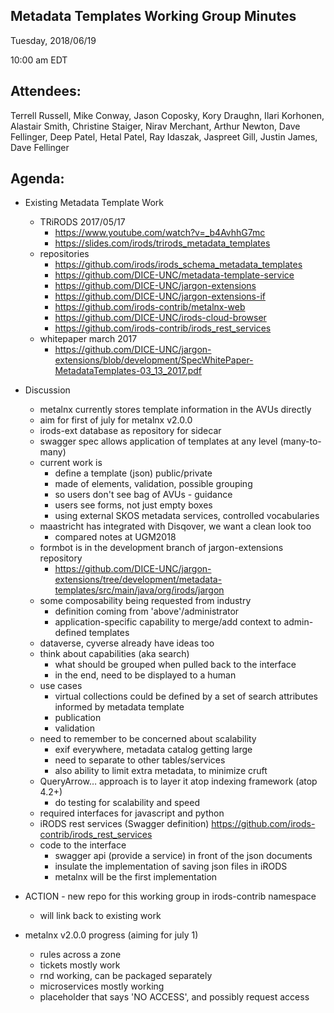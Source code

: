 ## Metadata Templates Working Group Minutes

Tuesday, 2018/06/19

10:00 am EDT

## Attendees:

Terrell Russell, Mike Conway, Jason Coposky, Kory Draughn, Ilari Korhonen, Alastair Smith, Christine Staiger, Nirav Merchant, Arthur Newton, Dave Fellinger, Deep Patel, Hetal Patel, Ray Idaszak, Jaspreet Gill, Justin James, Dave Fellinger

## Agenda:

- Existing Metadata Template Work
    - TRiRODS 2017/05/17
        - https://www.youtube.com/watch?v=_b4AvhhG7mc
        - https://slides.com/irods/trirods_metadata_templates
    - repositories
        - https://github.com/irods/irods_schema_metadata_templates
        - https://github.com/DICE-UNC/metadata-template-service
        - https://github.com/DICE-UNC/jargon-extensions
        - https://github.com/DICE-UNC/jargon-extensions-if
        - https://github.com/irods-contrib/metalnx-web
        - https://github.com/DICE-UNC/irods-cloud-browser
        - https://github.com/irods-contrib/irods_rest_services
    - whitepaper march 2017
        - https://github.com/DICE-UNC/jargon-extensions/blob/development/SpecWhitePaper-MetadataTemplates-03_13_2017.pdf



- Discussion
    - metalnx currently stores template information in the AVUs directly
    - aim for first of july for metalnx v2.0.0
    - irods-ext database as repository for sidecar
    - swagger spec allows application of templates at any level (many-to-many)
    - current work is
        - define a template (json)   public/private
        - made of elements, validation, possible grouping
        - so users don't see bag of AVUs - guidance
        - users see forms, not just empty boxes
        - using external SKOS metadata services, controlled vocabularies
    - maastricht has integrated with Disqover, we want a clean look too
        - compared notes at UGM2018
    - formbot is in the development branch of jargon-extensions repository
        - https://github.com/DICE-UNC/jargon-extensions/tree/development/metadata-templates/src/main/java/org/irods/jargon
    - some composability being requested from industry
        - definition coming from 'above'/administrator
        - application-specific capability to merge/add context to admin-defined templates
    - dataverse, cyverse already have ideas too
    - think about capabilities (aka search)
        - what should be grouped when pulled back to the interface
        - in the end, need to be displayed to a human
    - use cases
        - virtual collections could be defined by a set of search attributes informed by metadata template
        - publication
        - validation
    - need to remember to be concerned about scalability
        - exif everywhere, metadata catalog getting large
        - need to separate to other tables/services
        - also ability to limit extra metadata, to minimize cruft
    - QueryArrow… approach is to layer it atop indexing framework (atop 4.2+)
        - do testing for scalability and speed
    - required interfaces for javascript and python
    - iRODS rest services (Swagger definition)  https://github.com/irods-contrib/irods_rest_services
    - code to the interface
        - swagger api (provide a service) in front of the json documents
        - insulate the implementation of saving json files in iRODS
        - metalnx will be the first implementation

- ACTION - new repo for this working group in irods-contrib namespace
    - will link back to existing work

- metalnx v2.0.0 progress (aiming for july 1)
    - rules across a zone
    - tickets mostly work
    - rnd working, can be packaged separately
    - microservices mostly working
    - placeholder that says 'NO ACCESS', and possibly request access
